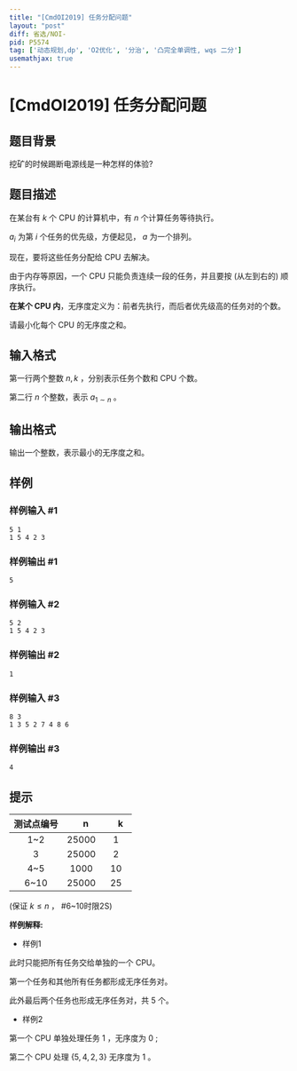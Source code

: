 ```yaml
---
title: "[CmdOI2019] 任务分配问题"
layout: "post"
diff: 省选/NOI-
pid: P5574
tag: ['动态规划,dp', 'O2优化', '分治', '凸完全单调性, wqs 二分']
usemathjax: true
---
```


# [CmdOI2019] 任务分配问题
## 题目背景

挖矿的时候踢断电源线是一种怎样的体验?
## 题目描述

在某台有 $k$ 个 CPU 的计算机中，有 $n$ 个计算任务等待执行。

$a_i$ 为第 $i$ 个任务的优先级，方便起见， $a$ 为一个排列。

现在，要将这些任务分配给 CPU 去解决。

由于内存等原因，一个 CPU 只能负责连续一段的任务，并且要按 (从左到右的) 顺序执行。

**在某个 CPU 内**，无序度定义为：前者先执行，而后者优先级高的任务对的个数。

请最小化每个 CPU 的无序度之和。
## 输入格式

第一行两个整数 $n,k$ ，分别表示任务个数和 CPU 个数。

第二行 $n$ 个整数，表示 $a_{1\sim n}$ 。
## 输出格式

输出一个整数，表示最小的无序度之和。
## 样例

### 样例输入 #1
```
5 1
1 5 4 2 3
```
### 样例输出 #1
```
5
```
### 样例输入 #2
```
5 2
1 5 4 2 3
```
### 样例输出 #2
```
1
```
### 样例输入 #3
```
8 3
1 3 5 2 7 4 8 6
```
### 样例输出 #3
```
4
```
## 提示


| 测试点编号 | 　n　 | 　k　 |
| :--: | :--: | :--: |
| 1~2 | 25000 | 1 |
| 3 | 25000 | 2 |
| 4~5 | 1000 | 10 |
| 6~10 | 25000 | 25 |

(保证 $k\leq n$ ， #6~10时限2S)

**样例解释:**

- 样例1

此时只能把所有任务交给单独的一个 CPU。

第一个任务和其他所有任务都形成无序任务对。

此外最后两个任务也形成无序任务对，共 $5$ 个。

- 样例2

第一个 CPU 单独处理任务 $1$ ，无序度为 $0$ ;

第二个 CPU 处理 $\{5,4,2,3\}$ 无序度为 $1$ 。
